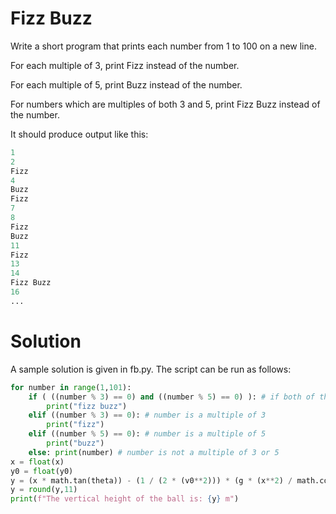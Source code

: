# Fizz Buzz
Write a short program that prints each number from 1 to 100 on a new line.

For each multiple of 3, print Fizz instead of the number.

For each multiple of 5, print Buzz instead of the number.

For numbers which are multiples of both 3 and 5, print Fizz Buzz instead of the number.

It should produce output like this:
```python
1
2
Fizz
4
Buzz
Fizz
7
8
Fizz
Buzz
11
Fizz
13
14
Fizz Buzz
16
...
```

# Solution
A sample solution is given in fb.py. The script can be run as follows:
```python
for number in range(1,101): 
    if ( ((number % 3) == 0) and ((number % 5) == 0) ): # if both of these statements are true print fizz buzz
        print("fizz buzz")
    elif ((number % 3) == 0): # number is a multiple of 3
        print("fizz")
    elif ((number % 5) == 0): # number is a multiple of 5
        print("buzz")
    else: print(number) # number is not a multiple of 3 or 5
x = float(x)
y0 = float(y0)
y = (x * math.tan(theta)) - (1 / (2 * (v0**2))) * (g * (x**2) / math.cos(theta)**2) + y0
y = round(y,11)
print(f"The vertical height of the ball is: {y} m")
```
